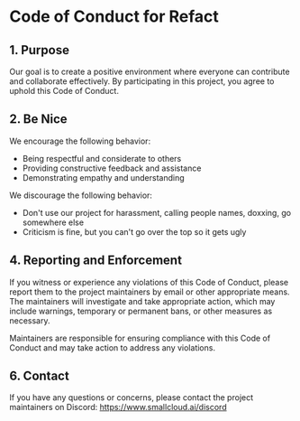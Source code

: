 # Code of Conduct for Refact


## 1. Purpose

Our goal is to create a positive environment where everyone can contribute and collaborate effectively.
By participating in this project, you agree to uphold this Code of Conduct.


## 2. Be Nice

We encourage the following behavior:

* Being respectful and considerate to others
* Providing constructive feedback and assistance
* Demonstrating empathy and understanding

We discourage the following behavior:

* Don't use our project for harassment, calling people names, doxxing, go somewhere else
* Criticism is fine, but you can't go over the top so it gets ugly


## 4. Reporting and Enforcement

If you witness or experience any violations of this Code of Conduct, please report them to the project maintainers by email or other appropriate means. The maintainers will investigate and take appropriate action, which may include warnings, temporary or permanent bans, or other measures as necessary.

Maintainers are responsible for ensuring compliance with this Code of Conduct and may take action to address any violations.


## 6. Contact

If you have any questions or concerns, please contact the project maintainers on Discord:
https://www.smallcloud.ai/discord
